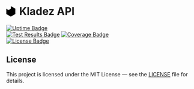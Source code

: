 <style>
	img[alt=Logo] {
		height: 1em;
		position: relative;
		top: 0.125em;
		margin-right: 0.125em;
	}

	@media (prefers-color-scheme: dark) {
		img[alt=Logo] {
			filter: invert(1);
		}
	}
</style>

# ![Logo][logo] Kladez API

[![Uptime Badge][uptime-badge]][uptime-badge]
\
[![Test Results Badge][tests-badge]][tests-url]
[![Coverage Badge][coverage-badge]][coverage-url]
\
[![License Badge][license-badge]](LICENSE)

## License

This project is licensed under the MIT License — see the [LICENSE](LICENSE) file for details.


[logo]: https://raw.githubusercontent.com/kladez/assets/main/svg/logo.svg

[uptime-badge]: https://img.shields.io/uptimerobot/ratio/m795031693-ba4eb19f16952b0092e4f7e6

[tests-badge]: https://github.com/kladez/api/workflows/Tests/badge.svg
[tests-url]: https://dev.azure.com/kladez/OpenSource/_build/latest?definitionId=98&view=ms.vss-test-web.build-test-results-tab

[coverage-badge]: https://img.shields.io/azure-devops/coverage/kladez/opensource/98/main
[coverage-url]: https://codecov.io/gh/kladez/api

[license-badge]: https://img.shields.io/github/license/kladez/api
